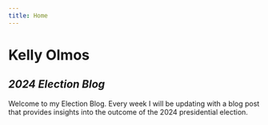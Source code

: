 ```yaml
---
title: Home
---
```


# Kelly Olmos

## _2024 Election Blog_

Welcome to my Election Blog. Every week I will be updating with a blog post that provides insights into the outcome of the 2024 presidential election.